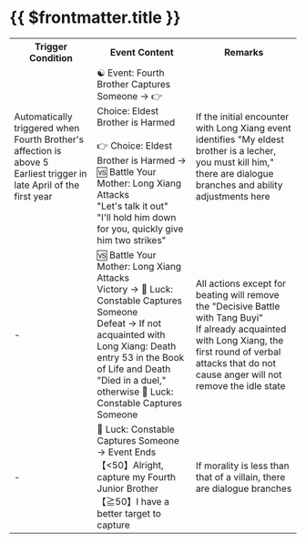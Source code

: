 # {{ $frontmatter.title }}

<Table class="timeline-table">
    <tr class="timeline-header">
        <th>Trigger Condition</th>
        <th>Event Content</th>
        <th>Remarks</th>
    </tr>
	<tr>
		<td>
			Automatically triggered when Fourth Brother's affection is above 5<br>
			Earliest trigger in late April of the first year<br>
		</td>
		<td>
			<span title="Heart Relationship -10">☯ Event: Fourth Brother Captures Someone → 👉 Choice: Eldest Brother is Harmed</span> <br>
			<br>
			👉 Choice: Eldest Brother is Harmed → 🆚 Battle Your Mother: Long Xiang Attacks<br>
			<span title="
Morality +1
Already acquainted with Long Xiang: Long Xiang -1
			">"Let's talk it out"</span> <br>
			<span title="
Morality -2, Social Skills +2, Tang Buyi +??
Already acquainted with Long Xiang: Long Xiang +1
			">"I'll hold him down for you, quickly give him two strikes"</span> <br>
		</td>
		<td>If the initial encounter with Long Xiang event identifies "My eldest brother is a lecher, you must kill him," there are dialogue branches and ability adjustments here</td>
	</tr>
	<tr>
		<td>-</td>
		<td>
			🆚 Battle Your Mother: Long Xiang Attacks <br>
			<span title="Martial Arts +6">Victory → 🎲 Luck: Constable Captures Someone</span> <br>
			Defeat → If not acquainted with Long Xiang: Death entry 53 in the Book of Life and Death "Died in a duel," otherwise 🎲 Luck: Constable Captures Someone<br>
		</td>
		<td>
		All actions except for beating will remove the "Decisive Battle with Tang Buyi"<br>
		If already acquainted with Long Xiang, the first round of verbal attacks that do not cause anger will not remove the idle state<br>
		</td>
	</tr>
	<tr>
		<td>-</td>
		<td>
			<span title="Positive correction of Tang Buyi's affection">🎲 Luck: Constable Captures Someone → Event Ends</span> <br>
			<span title="Silver Coins +1000">【<50】Alright, capture my Fourth Junior Brother</span> <br>
			<span title="
Silver Coins +1000
Cultivation >40: Silver Coins +500
Cultivation ≤40: Silver Coins +1000
			">【≧50】I have a better target to capture</span> <br>
		</td>
		<td>If morality is less than that of a villain, there are dialogue branches</td>
	</tr>
</table>